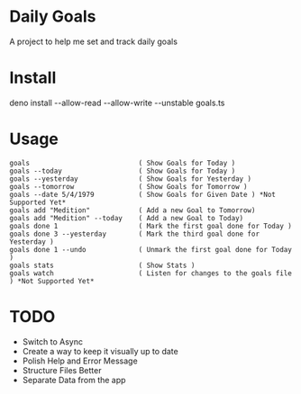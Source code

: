 # Daily Goals
A project to help me set and track daily goals

# Install
deno install --allow-read --allow-write --unstable goals.ts 

# Usage
```
goals                           ( Show Goals for Today ) 
goals --today                   ( Show Goals for Today )
goals --yesterday               ( Show Goals for Yesterday )
goals --tomorrow                ( Show Goals for Tomorrow )
goals --date 5/4/1979           ( Show Goals for Given Date ) *Not Supported Yet*
goals add "Medition"            ( Add a new Goal to Tomorrow) 
goals add "Medition" --today    ( Add a new Goal to Today)
goals done 1                    ( Mark the first goal done for Today )
goals done 3 --yesterday        ( Mark the third goal done for Yesterday )
goals done 1 --undo             ( Unmark the first goal done for Today )
goals stats                     ( Show Stats )
goals watch                     ( Listen for changes to the goals file ) *Not Supported Yet*
```

# TODO
- Switch to Async
- Create a way to keep it visually up to date
- Polish Help and Error Message 
- Structure Files Better
- Separate Data from the app
